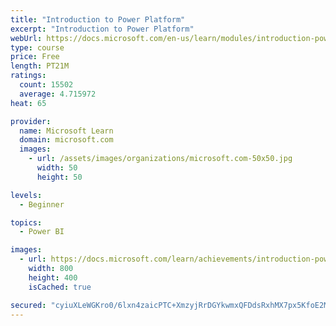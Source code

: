 ```yaml
---
title: "Introduction to Power Platform"
excerpt: "Introduction to Power Platform"
webUrl: https://docs.microsoft.com/en-us/learn/modules/introduction-power-platform/
type: course
price: Free
length: PT21M
ratings:
  count: 15502
  average: 4.715972
heat: 65

provider:
  name: Microsoft Learn
  domain: microsoft.com
  images:
    - url: /assets/images/organizations/microsoft.com-50x50.jpg
      width: 50
      height: 50

levels:
  - Beginner

topics:
  - Power BI

images:
  - url: https://docs.microsoft.com/learn/achievements/introduction-power-platform-social.png
    width: 800
    height: 400
    isCached: true

secured: "cyiuXLeWGKro0/6lxn4zaicPTC+XmzyjRrDGYkwmxQFDdsRxhMX7px5KfoE2Ma5w0sKHhCcNwplNc9xJ2pskt0nHGJc28Rm/mnsh4/s7v3myUio3JUqGiZxr+4quXhlyCIu4cuILCfemEEfhRoWPSiLbT9/efJRZxP9iFFrHgSkPDr/91awxJpRY0jjHmnL9ZPPIshI87kMI5V9rkSPtR8i8G5yS3zEc6KKbNyqz34HSydksYYXnj1dW+KOrliJgw3Gxqfu/GbSTMqfiwhe1/YOJ3/yF//0247rcifeq3Bxu+x8xH5Ib2xb3+z6fvBFu2YdeNLQmiurajLJu0PYRQ/G72HmulH3AgPmcHX7KxGFCZ7BM8m56MLfR/zJoZzB3duZsmaqZskAM9juaAeH1ldJKMn7LiD0R6BQKwc1SQzPELtvwnP46Add5UX5dM+6P;hTwqqzUl2nqNa4xCmb3R2w=="
---
```


